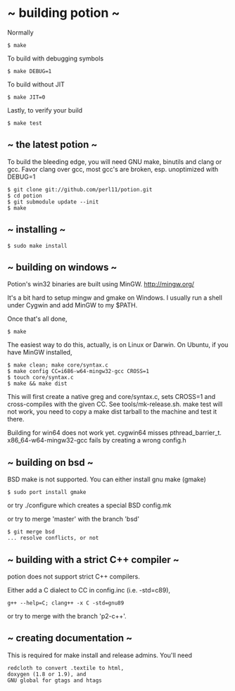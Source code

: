# ~ building potion ~

Normally

    $ make

To build with debugging symbols

    $ make DEBUG=1

To build without JIT

    $ make JIT=0

Lastly, to verify your build

    $ make test

## ~ the latest potion ~

To build the bleeding edge, you will need
GNU make, binutils and clang or gcc.
Favor clang over gcc, most gcc's are broken, esp. unoptimized with DEBUG=1

    $ git clone git://github.com/perl11/potion.git
    $ cd potion
    $ git submodule update --init
    $ make

## ~ installing ~

    $ sudo make install

## ~ building on windows ~

Potion's win32 binaries are built using MinGW.
<http://mingw.org/>

It's a bit hard to setup mingw and gmake on Windows.
I usually run a shell under Cygwin and add MinGW
to my $PATH.

Once that's all done,

    $ make

The easiest way to do this, actually, is on Linux or Darwin.
On Ubuntu, if you have MinGW installed,

    $ make clean; make core/syntax.c
    $ make config CC=i686-w64-mingw32-gcc CROSS=1
    $ touch core/syntax.c
    $ make && make dist

This will first create a native greg and core/syntax.c,
sets CROSS=1 and cross-compiles with the given CC.
See tools/mk-release.sh.
make test will not work, you need to copy a make dist tarball
to the machine and test it there.

Building for win64 does not work yet.
cygwin64 misses pthread\_barrier\_t.
x86_64-w64-mingw32-gcc fails by creating a wrong config.h

## ~ building on bsd ~

BSD make is not supported.
You can either install gnu make (gmake)

    $ sudo port install gmake

or try ./configure which creates a special BSD config.mk

or try to merge 'master' with the branch 'bsd'

    $ git merge bsd
    ... resolve conflicts, or not

## ~ building with a strict C++ compiler ~

potion does not support strict C++ compilers.

Either add a C dialect to CC in config.inc (i.e. -std=c89),

    g++ --help=C; clang++ -x C -std=gnu89

or try to merge with the branch 'p2-c++'.

## ~ creating documentation ~

This is required for make install and release admins.
You'll need

    redcloth to convert .textile to html,
    doxygen (1.8 or 1.9), and
    GNU global for gtags and htags

